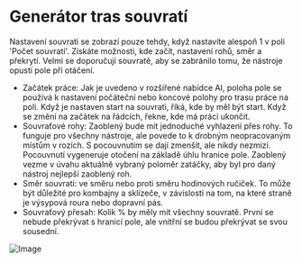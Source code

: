 # Generátor tras souvratí


Nastavení souvrati se zobrazí pouze tehdy, když nastavíte alespoň 1 v poli 'Počet souvratí'.
Získáte možnosti, kde začít, nastavení rohů, směr a překrytí.
Velmi se doporučují souvratě, aby se zabránilo tomu, že nástroje opustí pole při otáčení.



- Začátek práce: Jak je uvedeno v rozšířené nabídce AI, poloha pole se používá k nastavení počáteční nebo koncové polohy pro trasu práce na poli.
Když je nastaven start na souvrati, říká, kde by měl být start. Když se změní na začátek na řádcích, řekne, kde má práci ukončit.
- Souvraťové rohy: Zaoblený bude mít jednoduché vyhlazení přes rohy. To funguje pro všechny nástroje, ale povede to k drobným neopracovaným místům v rozích.
S pocouvnutím se dají zmenšit, ale nikdy nezmizí. Pocouvnutí vygeneruje otočení na základě úhlu hranice pole.
Zaoblený vezme v úvahu aktuálně vybraný poloměr zatáčky, aby byl pro daný nástroj nejlepší zaoblený roh.
- Směr souvrati: ve směru nebo proti směru hodinových ručiček. To může být důležité pro kombajny a sklízeče, v závislosti na tom, na které straně je výsypová roura nebo dopravní pás.
- Souvraťový přesah: Kolik % by měly mít všechny souvratě. První se nebude překrývat s hranicí pole, ale vnitřní se budou překrývat se svou sousední.


![Image](assets/sharproundcorner_0_0_330_130.png)

